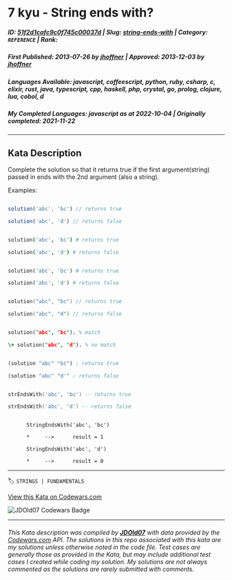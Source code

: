 # 7 kyu - String ends with?

##### **ID**: [51f2d1cafc9c0f745c00037d](https://www.codewars.com/kata/51f2d1cafc9c0f745c00037d) | **Slug**: [string-ends-with](https://www.codewars.com/kata/51f2d1cafc9c0f745c00037d) | **Category**: `REFERENCE` | **Rank**: <span style="color:white">7 kyu</span>

##### **First Published**: 2013-07-26 ***by*** [jhoffner](https://www.codewars.com/users/jhoffner) | **Approved**: 2013-12-03 ***by*** [jhoffner](https://www.codewars.com/users/jhoffner)

##### **Languages Available**: javascript, coffeescript, python, ruby, csharp, c, elixir, rust, java, typescript, cpp, haskell, php, crystal, go, prolog, clojure, lua, cobol, d

##### **My Completed Languages**: javascript ***as at*** 2022-10-04 | **Originally completed**: 2021-11-22

---

## Kata Description


Complete the solution so that it returns true if the first argument(string) passed in ends with the 2nd argument (also a string). 



Examples:



```javascript

solution('abc', 'bc') // returns true

solution('abc', 'd') // returns false

```

```coffeescript

solution('abc', 'bc') # returns true

solution('abc', 'd') # returns false

```

```python

solution('abc', 'bc') # returns true

solution('abc', 'd') # returns false

```

```go

solution("abc", "bc") // returns true

solution("abc", "d") // returns false

```

```prolog

solution("abc", "bc"). % match

\+ solution("abc", "d"). % no match

```

```clojure

(solution "abc" "bc") ; returns true

(solution "abc" "d'" ; returns false

```

```lua

strEndsWith('abc', 'bc') -- returns true

strEndsWith('abc', 'd') -- returns false

```

```cobol

      StringEndsWith('abc', 'bc')

      *     -->      result = 1

      StringEndsWith('abc', 'd')

      *     -->      result = 0

```



---


🏷 `STRINGS | FUNDAMENTALS`


[View this Kata on Codewars.com](https://www.codewars.com/kata/51f2d1cafc9c0f745c00037d)

![](https://www.codewars.com/users/jdold07/badges/large "JDOld07 Codewars Badge")

---

###### *This Kata description was compiled by [**JDOld07**](https://tpstech.dev) with data provided by the [Codewars.com](https://www.codewars.com) API.  The solutions in this repo associated with this kata are my solutions unless otherwise noted in the code file.  Test cases are generally those as provided in the Kata, but may include additional test cases I created while coding my solution.  My solutions are not always commented as the solutions are rarely submitted with comments.*

